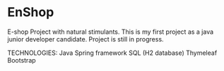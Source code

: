 # EnShop

E-shop Project with natural stimulants.
This is my first project as a java junior developer candidate.
Project is still in progress.

TECHNOLOGIES:
Java
Spring framework
SQL (H2 database)
Thymeleaf
Bootstrap
